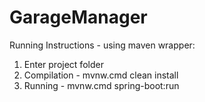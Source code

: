 # GarageManager

Running Instructions - using maven wrapper:

1. Enter project folder
2. Compilation - mvnw.cmd clean install
3. Running - mvnw.cmd spring-boot:run
